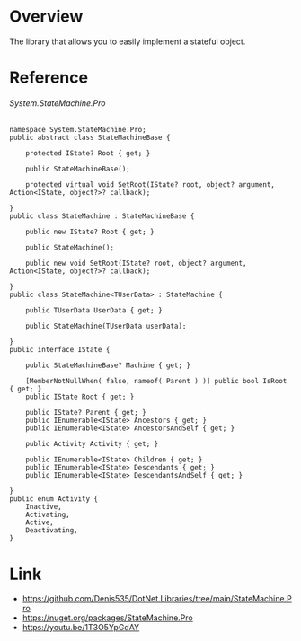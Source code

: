 # Overview
The library that allows you to easily implement a stateful object.

# Reference

###### System.StateMachine.Pro

```
namespace System.StateMachine.Pro;
public abstract class StateMachineBase {

    protected IState? Root { get; }

    public StateMachineBase();

    protected virtual void SetRoot(IState? root, object? argument, Action<IState, object?>? callback);

}
public class StateMachine : StateMachineBase {

    public new IState? Root { get; }

    public StateMachine();

    public new void SetRoot(IState? root, object? argument, Action<IState, object?>? callback);

}
public class StateMachine<TUserData> : StateMachine {

    public TUserData UserData { get; }

    public StateMachine(TUserData userData);

}
public interface IState {

    public StateMachineBase? Machine { get; }

    [MemberNotNullWhen( false, nameof( Parent ) )] public bool IsRoot { get; }
    public IState Root { get; }

    public IState? Parent { get; }
    public IEnumerable<IState> Ancestors { get; }
    public IEnumerable<IState> AncestorsAndSelf { get; }

    public Activity Activity { get; }

    public IEnumerable<IState> Children { get; }
    public IEnumerable<IState> Descendants { get; }
    public IEnumerable<IState> DescendantsAndSelf { get; }

}
public enum Activity {
    Inactive,
    Activating,
    Active,
    Deactivating,
}
```

# Link

- https://github.com/Denis535/DotNet.Libraries/tree/main/StateMachine.Pro
- https://nuget.org/packages/StateMachine.Pro
- https://youtu.be/1T3O5YpGdAY